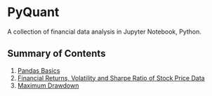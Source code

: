 # PyQuant

A collection of financial data analysis in Jupyter Notebook, Python.

## Summary of Contents

1. [Pandas Basics](01_Pandas_Basics.ipynb)
2. [Financial Returns, Volatility and Sharpe Ratio of Stock Price Data](02_Returns_Volatility_Sharpe_Ratio_Stock_Data.ipynb)
3. [Maximum Drawdown](03_Maximum_Drawdown_MDD.ipynb)
